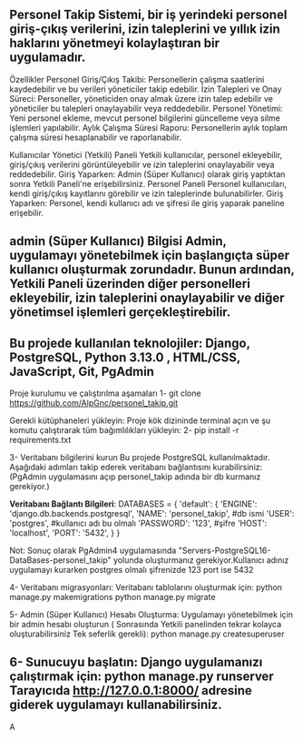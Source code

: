 Personel Takip Sistemi, bir iş yerindeki personel giriş-çıkış verilerini, izin taleplerini ve yıllık izin haklarını yönetmeyi kolaylaştıran bir uygulamadır.
--------------------------------------------------------------------------------------------------------------------
Özellikler
Personel Giriş/Çıkış Takibi: Personellerin çalışma saatlerini kaydedebilir ve bu verileri yöneticiler takip edebilir.
İzin Talepleri ve Onay Süreci: Personeller, yöneticiden onay almak üzere izin talep edebilir ve yöneticiler bu talepleri onaylayabilir veya reddedebilir.
Personel Yönetimi: Yeni personel ekleme, mevcut personel bilgilerini güncelleme veya silme işlemleri yapılabilir.
Aylık Çalışma Süresi Raporu: Personellerin aylık toplam çalışma süresi hesaplanabilir ve raporlanabilir.

Kullanıcılar
Yönetici (Yetkili) Paneli
Yetkili kullanıcılar, personel ekleyebilir, giriş/çıkış verilerini görüntüleyebilir ve izin taleplerini onaylayabilir veya reddedebilir.
Giriş Yaparken: Admin (Süper Kullanıcı) olarak giriş yaptıktan sonra Yetkili Paneli'ne erişebilirsiniz.
Personel Paneli
Personel kullanıcıları, kendi giriş/çıkış kayıtlarını görebilir ve izin taleplerinde bulunabilirler.
Giriş Yaparken: Personel, kendi kullanıcı adı ve şifresi ile giriş yaparak paneline erişebilir.

admin (Süper Kullanıcı) Bilgisi
Admin, uygulamayı yönetebilmek için başlangıçta süper kullanıcı oluşturmak zorundadır. Bunun ardından, Yetkili Paneli üzerinden diğer personelleri ekleyebilir, izin taleplerini onaylayabilir ve diğer yönetimsel işlemleri gerçekleştirebilir.
--------------------------------------------------------------------------------------------------------------------
Bu projede kullanılan teknolojiler:
Django, PostgreSQL, Python 3.13.0 , HTML/CSS, JavaScript, Git, PgAdmin
--------------------------------------------------------------------------------------------------------------------
Proje kurulumu ve çalıştırılma aşamaları
1- git clone https://github.com/AlpGnc/personel_takip.git

Gerekli kütüphaneleri yükleyin: Proje kök dizininde terminal açın ve şu komutu çalıştırarak tüm bağımlılıkları yükleyin:
2- pip install -r requirements.txt


3- Veritabanı bilgilerini kurun
Bu projede PostgreSQL kullanılmaktadır. Aşağıdaki adımları takip ederek veritabanı bağlantısını kurabilirsiniz: (PgAdmin uygulamasını açıp personel_takip adında bir db kurmanız gerekiyor.)

**Veritabanı Bağlantı Bilgileri**:
   DATABASES = {
    'default': {
        'ENGINE': 'django.db.backends.postgresql',
        'NAME': 'personel_takip', #db ismi
        'USER': 'postgres',       #kullanıcı adı bu olmalı
        'PASSWORD': '123',        #şifre
        'HOST': 'localhost',
        'PORT': '5432',
    }
}

Not: Sonuç olarak PgAdmin4 uygulamasında "Servers-PostgreSQL16-DataBases-personel_takip" yolunda oluşturmanız gerekiyor.Kullanıcı adınız uygulamayı kurarken postgres olmalı şifrenizde 123 port ise 5432

4- Veritabanı migrasyonları: Veritabanı tablolarını oluşturmak için:
python manage.py makemigrations
python manage.py migrate

5- Admin (Süper Kullanıcı) Hesabı Oluşturma: Uygulamayı yönetebilmek için bir admin hesabı oluşturun ( Sonrasında Yetkili panelinden tekrar kolayca oluşturabilirsiniz Tek seferlik gerekli):
python manage.py createsuperuser

6- Sunucuyu başlatın: Django uygulamanızı çalıştırmak için:
python manage.py runserver
Tarayıcıda http://127.0.0.1:8000/ adresine giderek uygulamayı kullanabilirsiniz.
--------------------------------------------------------------------------------------------------------------------

A
